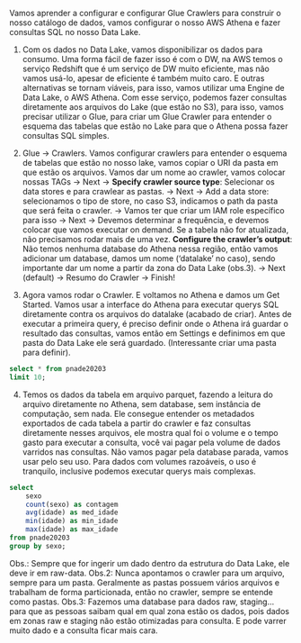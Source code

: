 Vamos aprender a configurar e configurar Glue Crawlers para construir o nosso catálogo de dados, vamos configurar o nosso AWS Athena e fazer consultas SQL no nosso Data Lake.

1. Com os dados no Data Lake, vamos disponibilizar os dados para consumo. Uma forma fácil de fazer isso é com o DW, na AWS temos o serviço Redshift que é um serviço de DW muito eficiente, mas não vamos usá-lo, apesar de eficiente é também muito caro. E outras alternativas se tornam viáveis, para isso, vamos utilizar uma Engine de Data Lake, o AWS Athena. Com esse serviço, podemos fazer consultas diretamente aos arquivos do Lake (que estão no S3), para isso, vamos precisar utilizar o Glue, para criar um Glue Crawler para entender o esquema das tabelas que estão no Lake para que o Athena possa fazer consultas SQL simples.

2. Glue → Crawlers. Vamos configurar crawlers para entender o esquema de tabelas que estão no nosso lake, vamos copiar o URI da pasta em que estão os arquivos. Vamos dar um nome ao crawler, vamos colocar nossas TAGs → Next → **Specify crawler source type**: Selecionar os data stores e para crawlear as pastas. → Next → Add a data store: selecionamos o tipo de store, no caso S3, indicamos o path da pasta que será feita o crawler. → Vamos ter que criar um IAM role específico para isso → Next → Devemos determinar a
frequência, e devemos colocar que vamos executar on demand. Se a tabela não for atualizada, não precisamos rodar mais de uma vez. **Configure the crawler’s output**: Não temos nenhuma database do Athena nessa região, então vamos adicionar um database, damos um nome (‘datalake’ no caso), sendo importante dar um nome a partir da zona do Data Lake (obs.3). → Next (default) → Resumo do Crawler → Finish!

3. Agora vamos rodar o Crawler. E voltamos no Athena e damos um Get Started. Vamos usar a interface do Athena para executar querys SQL diretamente contra os arquivos do datalake (acabado de criar). Antes de executar a primeira query, é preciso definir onde o Athena irá guardar o resultado das consultas, vamos então em Settings e definimos em que pasta do Data Lake ele será guardado. (Interessante criar uma pasta para definir).

```sql
select * from pnade20203
limit 10;
```

4. Temos os dados da tabela em arquivo parquet, fazendo a leitura do arquivo diretamente no Athena, sem database, sem instância de computação, sem nada. Ele consegue entender os metadados exportados de cada tabela a partir do crawler e faz consultas diretamente nesses arquivos, ele mostra qual foi o volume e o tempo gasto para executar a consulta, você vai pagar pela volume de dados varridos nas consultas. Não vamos pagar pela database parada, vamos usar pelo seu uso. Para dados com volumes razoáveis, o uso é tranquilo, inclusive podemos executar querys mais complexas.

```sql
select 
	sexo
	count(sexo) as contagem
	avg(idade) as med_idade
	min(idade) as min_idade
	max(idade) as max_idade
from pnade20203
group by sexo;
```

Obs.: Sempre que for ingerir um dado dentro da estrutura do Data Lake, ele deve ir em raw-data.
Obs.2: Nunca apontamos o crawler para um arquivo, sempre para um pasta. Geralmente as pastas possuem vários arquivos e trabalham de forma particionada, então no crawler, sempre se entende como pastas.
Obs.3: Fazemos uma database para dados raw, staging… para que as pessoas saibam qual em qual zona estão os dados, pois dados em zonas raw e staging não estão otimizadas para consulta. E pode varrer muito dado e a consulta ficar mais cara.
